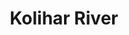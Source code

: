 ---
title: "Kolihar River"
title_bn: "কলিহার নদী"
description: "Kolihar river starts from the Kolihar bil & Sehala and ends at Sutrapara."
---